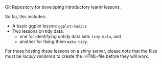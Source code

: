 Git Repository for developing introductory learnr lessons.

So far, this includes:

* A basic ggplot lesson: `ggplot-basics`
* Two lessons on tidy data: 
    * one for identifying untidy data sets `tidy-data`, and
    * another for fixing them `make-tidy`.

For those hosting these lessons on a shiny server, please note that the files must be *locally rendered* to create the .HTML-file before they will work.